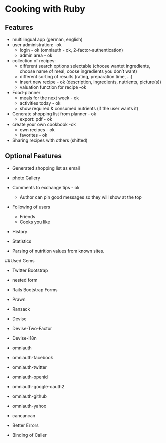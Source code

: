# Cooking with Ruby

## Features
- multilingual app (german, english)
- user administration: -ok
  - login - ok (omniauth - ok, 2-factor-authentication)
  - admin area - ok
- collection of recipes:
  - different search options selectable
    (choose wantet ingredients, choose name of meal, coose ingredients you don’t want)
  - different sorting of results
    (rating, preparation time, ...)
  - insert new recipe - ok
    (description, ingredients, nutrients, picture(s))
  - valuation function for recipe -ok
- Food-planner
  - meals for the next week - ok
  - activities today - ok
  - show required & consumed nutrients (if the user wants it)
- Generate shopping list from planner - ok
  - export: pdf - ok
- create your own cookbook -ok
  - own recipes - ok
  - favorites - ok
- Sharing recipes with others (shifted)

## Optional Features
- Generated shopping list as email
- photo Gallery
- Comments to exchange tips - ok
  - Author can pin good messages so they will show at the top
- Following of users
  - Friends
  - Cooks you like
- History
- Statistics

- Parsing of nutrition values from known sites.

##Used Gems

- Twitter Bootstrap
- nested form
- Rails Bootstrap Forms
- Prawn
- Ransack
- Devise
- Devise-Two-Factor
- Devise-i18n
- omniauth
- omniauth-facebook
- omniauth-twitter
- omniauth-openid
- omniauth-google-oauth2
- omniauth-github
- omniauth-yahoo

- cancancan

- Better Errors
- Binding of Caller
